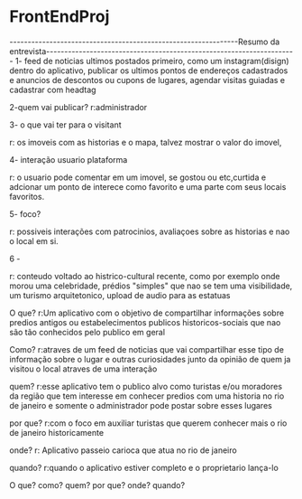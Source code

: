 # FrontEndProj
---------------------------------------------------------------Resumo da entrevista---------------------------------------------------------------------
1- feed de noticias ultimos postados primeiro, como um instagram(disign) dentro do aplicativo, publicar os ultimos 
pontos de endereços cadastrados e anuncios de descontos ou cupons de lugares, agendar visitas guiadas e cadastrar com headtag

2-quem vai publicar?
r:administrador

3- o que vai ter para o visitant 

r: os imoveis com as historias e o mapa, talvez mostrar o valor do imovel,

4- interação usuario plataforma 

r: o usuario pode comentar em um imovel, se gostou ou etc,curtida e adcionar um ponto de interece como favorito e uma parte com seus locais favoritos.

5- foco?

r: possiveis interações com patrocinios, avaliaçoes sobre as historias e nao o local em si.

6 -

r: conteudo voltado ao histrico-cultural recente, como por exemplo onde morou uma celebridade, prédios "simples" que nao se tem uma visibilidade, 
um turismo arquitetonico, upload de audio para as estatuas


O que?
r:Um aplicativo com o objetivo de compartilhar informações sobre predios antigos ou estabelecimentos publicos historicos-sociais que nao são tão conhecidos pelo publico em geral



Como?
r:atraves de um feed de noticias que vai compartilhar esse tipo de informação sobre o lugar e outras curiosidades junto da opinião de quem ja visitou o local atraves de uma interação


quem?
r:esse aplicativo tem o publico alvo como turistas e/ou moradores da região que tem interesse em conhecer predios com uma historia no rio de janeiro e somente o administrador pode postar sobre esses lugares 

por que?
r:com o foco em auxiliar turistas que querem conhecer mais o rio de janeiro historicamente

onde?
r: Aplicativo passeio carioca que atua no rio de janeiro

quando?
r:quando o aplicativo estiver completo e o proprietario lança-lo
















O que?
como?
quem?
por que?
onde?
quando?



